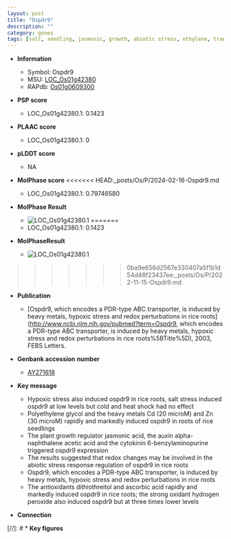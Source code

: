 ```yaml
---
layout: post
title: "Ospdr9"
description: ""
category: genes
tags: [salt, seedling, jasmonic, growth, abiotic stress, ethylene, transporter, auxin, root, salt stress, cytokinin, jasmonic acid]
---
```


* **Information**  
    + Symbol: Ospdr9  
    + MSU: [LOC_Os01g42380](http://rice.plantbiology.msu.edu/cgi-bin/ORF_infopage.cgi?orf=LOC_Os01g42380)  
    + RAPdb: [Os01g0609300](http://rapdb.dna.affrc.go.jp/viewer/gbrowse_details/irgsp1?name=Os01g0609300)  

* **PSP score**  
    + LOC_Os01g42380.1: 0.1423 

* **PLAAC score**  
    + LOC_Os01g42380.1: 0 

* **pLDDT score**
    + NA


* **MolPhase score**
<<<<<<< HEAD:_posts/Os/P/2024-02-16-Ospdr9.md
    + LOC_Os01g42380.1: 0.79746580

* **MolPhase Result**
    + ![LOC_Os01g42380.1](https://304243504.github.io/Pictures/LOC_Os01g/LOC_Os01g42380.1.png)
=======
    + LOC_Os01g42380.1: 0.1423

* **MolPhaseResult**
    + ![LOC_Os01g42380.1](https://ricepsp.github.io/pictures/LOC_Os01g/LOC_Os01g42380.1.png)
>>>>>>> 0ba9e656d2567e330407a5f1b1d54d48f23437ee:_posts/Os/P/2022-11-15-Ospdr9.md

* **Publication**  
    + [Ospdr9, which encodes a PDR-type ABC transporter, is induced by heavy metals, hypoxic stress and redox perturbations in rice roots](http://www.ncbi.nlm.nih.gov/pubmed?term=Ospdr9, which encodes a PDR-type ABC transporter, is induced by heavy metals, hypoxic stress and redox perturbations in rice roots%5BTitle%5D), 2003, FEBS Letters.

* **Genbank accession number**  
    + [AY271618](http://www.ncbi.nlm.nih.gov/nuccore/AY271618)

* **Key message**  
    + Hypoxic stress also induced ospdr9 in rice roots, salt stress induced ospdr9 at low levels but cold and heat shock had no effect
    + Polyethylene glycol and the heavy metals Cd (20 microM) and Zn (30 microM) rapidly and markedly induced ospdr9 in roots of rice seedlings
    + The plant growth regulator jasmonic acid, the auxin alpha-naphthalene acetic acid and the cytokinin 6-benzylaminopurine triggered ospdr9 expression
    + The results suggested that redox changes may be involved in the abiotic stress response regulation of ospdr9 in rice roots
    + Ospdr9, which encodes a PDR-type ABC transporter, is induced by heavy metals, hypoxic stress and redox perturbations in rice roots
    + The antioxidants dithiothreitol and ascorbic acid rapidly and markedly induced ospdr9 in rice roots; the strong oxidant hydrogen peroxide also induced ospdr9 but at three times lower levels

* **Connection**  

[//]: # * **Key figures**  


